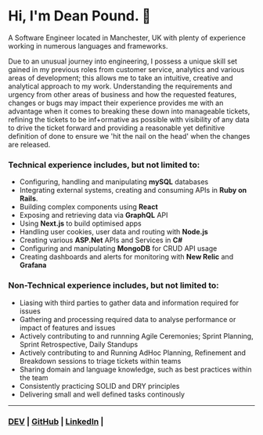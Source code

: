 # Hi, I'm Dean Pound. 👋

<!--
**deanopound/deanopound** is a ✨ _special_ ✨ repository because its `README.md` (this file) appears on your GitHub profile.

Here are some ideas to get you started:

- 🔭 I’m currently working on ...
- 🌱 I’m currently learning ...
- 👯 I’m looking to collaborate on ...
- 🤔 I’m looking for help with ...
- 💬 Ask me about ...
- 📫 How to reach me: ...
- 😄 Pronouns: ...
- ⚡ Fun fact: ...
-->

A Software Engineer located in Manchester, UK with plenty of experience working in numerous languages and frameworks.

Due to an unusual journey into engineering, I possess a unique skill set gained in my previous roles from customer service, analytics and various areas of development; this allows me to take an intuitive, creative and analytical approach to my work. Understanding the requirements and urgency from other areas of business and how the requested features, changes or bugs may impact their experience provides me with an advantage when it comes to breaking these down into manageable tickets, refining the tickets to be inf+ormative as possible with visibility of any data to drive the ticket forward and providing a reasonable yet definitive definition of done to ensure we 'hit the nail on the head' when the changes are released.

### Technical experience includes, but not limited to:

- Configuring, handling and manipulating **mySQL** databases
- Integrating external systems, creating and consuming APIs in **Ruby on Rails**.
- Building complex components using **React**
- Exposing and retrieving data via **GraphQL** API
- Using **Next.js** to build optimised apps
- Handling user cookies, user data and routing with **Node.js**
- Creating various **ASP.Net** APIs and Services in **C#**
- Configuring and manipulating **MongoDB** for CRUD API usage
- Creating dashboards and alerts for monitoring with **New Relic** and **Grafana**

### Non-Technical experience includes, but not limited to:
- Liasing with third parties to gather data and information required for issues
- Gathering and processing required data to analyse performance or impact of features and issues
- Actively contributing to and runnning Agile Ceremonies; Sprint Planning, Sprint Retrospective, Daily Standups
- Actively contributing to and Running AdHoc Planning, Refinement and Breakdown sessions to triage tickets within teams
- Sharing domain and language knowledge, such as best practices within the team
- Consistently practicing SOLID and DRY principles
- Delivering small and well defined tasks continously

---

### **[DEV](https://dev.to/deanopound)** | **[GitHub](https://github.com/deanopound)** | **[LinkedIn](https://www.linkedin.com/in/deanpound/)** | 
